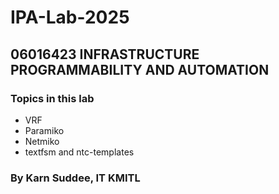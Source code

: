 # IPA-Lab-2025
## 06016423 INFRASTRUCTURE PROGRAMMABILITY AND AUTOMATION
### Topics in this lab
- VRF
- Paramiko
- Netmiko
- textfsm and ntc-templates
### By Karn Suddee, IT KMITL
